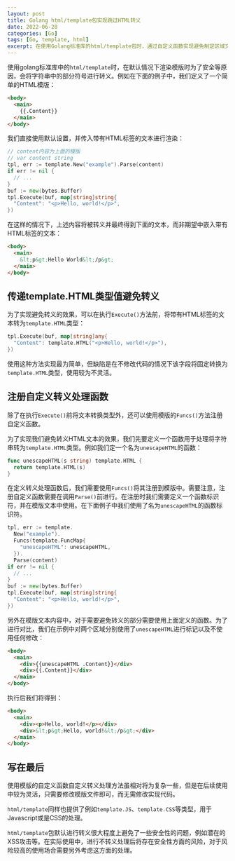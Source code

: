 ```yaml
---
layout: post
title: Golang html/template包实现跳过HTML转义
date: 2022-06-28
categories: [Go]
tags: [Go, template, html]
excerpt: 在使用Golang标准库的html/template包时，通过自定义函数实现避免制定区域文本进行转义，从而实现传入HTML文本进行渲染的功能。
---
```


使用golang标准库中的`html/template`时，在默认情况下渲染模版时为了安全等原因，会将字符串中的部分符号进行转义。例如在下面的例子中，我们定义了一个简单的HTML模版：

```html
<body>
  <main>
    {{.Content}}
  </main>
</body>
```

我们直接使用默认设置，并传入带有HTML标签的文本进行渲染：

```go
// content内容为上面的模版
// var content string
tpl, err := template.New("example").Parse(content)
if err != nil {
  // ...
}
buf := new(bytes.Buffer)
tpl.Execute(buf, map[string]string{
  "Content": "<p>Hello, world!</p>",
})
```

在这样的情况下，上述内容将被转义并最终得到下面的文本，而非期望中嵌入带有HTML标签的文本：

```html
<body>
  <main>
    &lt;p&gt;Hello World&lt;/p&gt;
  </main>
</body>
```

## 传递template.HTML类型值避免转义

为了实现避免转义的效果，可以在执行`Execute()`方法前，将带有HTML标签的文本转为`template.HTML`类型：

```go
tpl.Execute(buf, map[string]any{
  "Content": template.HTML("<p>Hello, world!</p>"),
})
```

使用这种方法实现最为简单，但缺陷是在不修改代码的情况下该字段将固定转换为`template.HTML`类型，使用较为不灵活。

## 注册自定义转义处理函数

除了在执行`Execute()`前将文本转换类型外，还可以使用模版的`Funcs()`方法注册自定义函数。

为了实现我们避免转义HTML文本的效果，我们先要定义一个函数用于处理将字符串转为`template.HTML`类型。例如我们定一个名为`unescapeHTML`的函数：

```go
func unescapeHTML(s string) template.HTML {
  return template.HTML(s)
}
```

在定义转义处理函数后，我们需要使用`Funcs()`将其注册到模版中。需要注意，注册自定义函数需要在调用`Parse()`前进行。在注册时我们需要定义一个函数标识符，并在模版文本中使用。在下面例子中我们使用了名为`unescapeHTML`的函数标识符。

```go
tpl, err := template.
  New("example").
  Funcs(template.FuncMap{
    "unescapeHTML": unescapeHTML,
  }).
  Parse(content)
if err != nil {
  // ...
}
buf := new(bytes.Buffer)
tpl.Execute(buf, map[string]string{
  "Content": "<p>Hello, world!</p>",
})
```

另外在模版文本内容中，对于需要避免转义的部分需要使用上面定义的函数。为了进行对比，我们在示例中对两个区域分别使用了`unescapeHTML`进行标记以及不使用任何修改：

```html
<body>
  <main>
    <div>{{unescapeHTML .Content}}</div>
    <div>{{.Content}}</div>
  </main>
</body>
```

执行后我们将得到：

```html
<body>
  <main>
    <div><p>Hello, world!</p></div>
    <div>&lt;p&gt;Hello, world!&lt;/p&gt;</div>
  </main>
</body>
```

## 写在最后

使用模版的自定义函数自定义转义处理方法虽相对将为复杂一些，但是在后续使用中较为灵活，只需要修改模版文件即可，而无需修改实现代码。

`html/template`同样也提供了例如`template.JS`、`template.CSS`等类型，用于Javascript或是CSS的处理。

`html/template`包默认进行转义很大程度上避免了一些安全性的问题，例如潜在的XSS攻击等。在实际使用中，进行不转义处理后将存在安全性方面的风险，对于风险较高的使用场合需要另外考虑这方面的处理。
